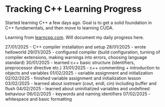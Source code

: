 # Tracking C++ Learning Progress

Started learning C++ a few days ago. Goal is to get a solid foundation in C++ fundamentals, and then move to learning CUDA.

Learning from [learncpp.com](https://learncpp.com/). Will document my daily progress here.

27/01/2025 - C++ compiler installation and setup
28/01/2025 - wrote helloworld
29/01/2025 - configured compiler (build configuration, turning of compiler extensions, making warnings into errors, choosing language standard)
30/01/2025 - learned c++ basic structure (identifiers, preprocessor directive etc.)
31/01/2025 - c++ commenting + introduction to objects and variables
01/02/2025 - variable assignment and initialization
02/02/2025 - finished variable assignment and initialization lesson
03/02/2025 - learned about iostream (cout, endl, cin) including buffer and flush
04/02/2025 - learned about uninitialized variables and undefined behaviour
06/02/2025 - keywords and naming identifiers
07/02/2025 - whitespace and basic formatting
